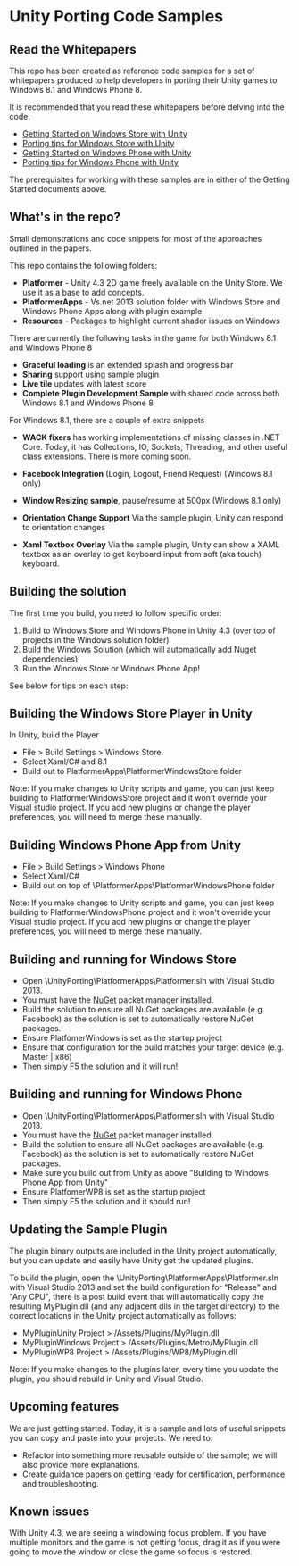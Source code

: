 # Unity Porting Code Samples

## Read the Whitepapers

This repo has been created as reference code samples for a set of whitepapers produced to help developers in 
porting their Unity games to Windows 8.1 and Windows Phone 8.

It is recommended that you read these whitepapers before delving into the code.

- [Getting Started on Windows Store with Unity](http://aka.ms/unityWinStoreStart)
- [Porting tips for Windows Store with Unity](http://aka.ms/unityWinStoreTips)
- [Getting Started on Windows Phone with Unity](http://aka.ms/unitywpstart)
- [Porting tips for Windows Phone with Unity](http://aka.ms/unityWPTips)


The prerequisites for working with these samples are in either of the Getting Started documents above. 

## What's in the repo?

Small demonstrations and code snippets for most of the approaches outlined in the papers.  

This repo contains the following folders:

-  **Platformer** - Unity 4.3 2D game freely available on the Unity Store. We use it as a base to add concepts. 
-  **PlatformerApps** - Vs.net 2013 solution folder with Windows Store and Windows Phone Apps along with plugin example
-  **Resources** -  Packages to highlight current shader issues on Windows


There are currently the following tasks in the game for both Windows 8.1 and Windows Phone 8

- **Graceful loading** is an extended splash and progress bar
- **Sharing** support using sample plugin
- **Live tile** updates with latest score
- **Complete Plugin Development Sample** with shared code across both Windows 8.1 and Windows Phone 8

For Windows 8.1, there are a couple of extra snippets 

- **WACK fixers** has working implementations of missing classes in .NET Core. Today, it has Collections, IO, Sockets, Threading, and other useful class extensions. There is more coming soon. 
- **Facebook Integration** (Login, Logout, Friend Request) (Windows 8.1 only)

- **Window Resizing sample**, pause/resume at 500px (Windows 8.1 only)

- **Orientation Change Support** Via the sample plugin, Unity can respond to orientation changes
- **Xaml Textbox Overlay** Via the sample plugin, Unity can show a XAML textbox as an overlay to get keyboard input from soft (aka touch) keyboard.  


## Building the solution ##

The first time you build, you need to follow specific order:

1. Build to Windows Store and Windows Phone in Unity 4.3 (over top of projects in the Windows solution folder)
2. Build the Windows Solution (which will automatically add Nuget dependencies)
3. Run the Windows Store or Windows Phone App!

See below for tips on each step:  

## Building the Windows Store Player in Unity 

In Unity, build the Player 

- File > Build Settings > Windows Store. 
- Select Xaml/C# and 8.1
- Build out to PlatformerApps\PlatformerWindowsStore folder

Note: If you make changes to Unity scripts and game, you can just keep building to PlatformerWindowsStore project and it won't override your Visual studio project. 
If you  add new plugins or change the player preferences, you will need to merge these manually.    

## Building Windows Phone App from Unity

- File > Build Settings > Windows Phone
- Select Xaml/C# 
- Build out on top of \PlatformerApps\PlatformerWindowsPhone folder

Note: If you make changes to Unity scripts and game, you can just keep building to PlatformerWindowsPhone project and it won't override your Visual studio project. 
If you  add new plugins or change the player preferences, you will need to merge these manually.  

## Building and running for Windows Store

- Open \UnityPorting\PlatformerApps\Platformer.sln with Visual Studio 2013. 
- You must have the [NuGet](http://www.nuget.org/) packet manager installed.<br/>
- Build the solution to ensure all NuGet packages are available (e.g. Facebook) as the solution is set to automatically restore NuGet packages.
- Ensure PlatfomerWindows is set as the startup project
- Ensure that configuration for the build matches your target device (e.g. Master | x86)
- Then simply F5 the solution and it will run!

## Building and running for Windows Phone


- Open \UnityPorting\PlatformerApps\Platformer.sln with Visual Studio 2013. 
- You must have the [NuGet](http://www.nuget.org/) packet manager installed.<br/>
- Build the solution to ensure all NuGet packages are available (e.g. Facebook) as the solution is set to automatically restore NuGet packages.
- Make sure you build out from Unity as above "Building to Windows Phone App from Unity"
- Ensure PlatfomerWP8 is set as the startup project
- Then simply F5 the solution and it should run!

## Updating the Sample Plugin

The plugin binary outputs are included in the Unity project automatically, but you can update and easily have Unity get the updated plugins.

To build the plugin, open the \UnityPorting\PlatformerApps\Platformer.sln with Visual Studio 2013 
and set the build configuration for "Release" and "Any CPU", there is a post build event that will automatically copy the resulting MyPlugin.dll (and any adjacent dlls in the target directory) to the correct locations in the Unity project automatically as follows:

- MyPluginUnity Project > /Assets/Plugins/MyPlugin.dll 
- MyPluginWindows Project > /Assets/Plugins/Metro/MyPlugin.dll
- MyPluginWP8 Project > /Assets/Plugins/WP8/MyPlugin.dll

Note: If you make changes to the plugins later, every time you update the plugin, you should rebuild in Unity and Visual Studio. 

## Upcoming features  ##
We are just getting started. Today, it is a sample and lots of useful snippets you can copy and paste into your projects.  We need  to: 
- Refactor into something more reusable outside of the sample; we will also provide more explanations.   
- Create guidance papers on getting ready for certification, performance and troubleshooting.  

## Known issues ##

With Unity 4.3, we are seeing a windowing focus problem. If you have multiple monitors and the game is not getting focus, drag it as if you were going to move the window or close the game so focus is restored.  
